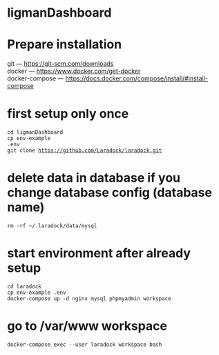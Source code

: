 <h1>ligmanDashboard</h1>

# Prepare installation
git — https://git-scm.com/downloads<br>
docker — https://www.docker.com/get-docker<br>
docker-compose — https://docs.docker.com/compose/install/#install-compose<br>

# first setup only once
<code>cd ligmanDashboard</code><br>
<code>cp env-example .env</code><br>
<code>git clone https://github.com/Laradock/laradock.git</code>

# delete data in database if you change database config (database name)
<code>rm -rf ~/.laradock/data/mysql</code>

# start environment after already setup
<code>cd laradock</code><br>
<code>cp env-example .env</code><br>
<code>docker-compose up -d nginx mysql phpmyadmin workspace</code>

# go to /var/www workspace
<code>docker-compose exec --user laradock workspace bash</code>
